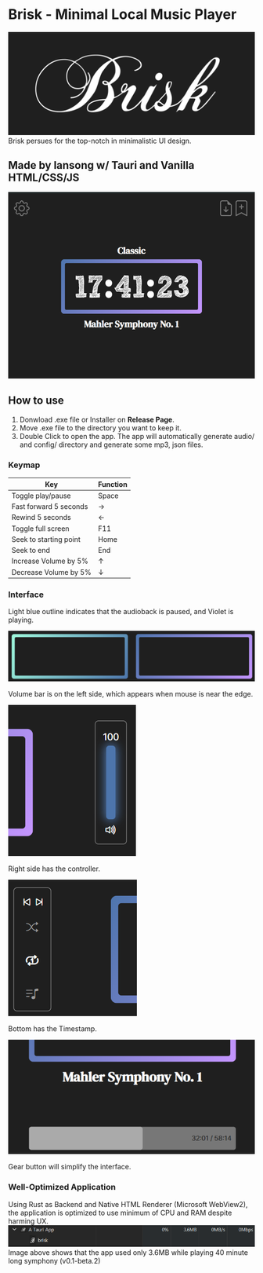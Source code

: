 # Brisk - Minimal Local Music Player
![Logo](./docs/images/Logo.png)
Brisk persues for the top-notch in minimalistic UI design.

## Made by Iansong w/ Tauri and Vanilla HTML/CSS/JS
![](./docs/images/interface.png)
## How to use

1. Donwload .exe file or Installer on **Release Page**.
1. Move .exe file to the directory you want to keep it.
1. Double Click to open the app. The app will automatically generate audio/ and config/ directory and generate some mp3, json files.

### Keymap
|Key|Function|
|-|-|
|Toggle play/pause|Space|
|Fast forward 5 seconds|→|
|Rewind 5 seconds|←|
|Toggle full screen|F11|
|Seek to starting point|Home|
|Seek to end|End|
|Increase Volume by 5%|↑|
|Decrease Volume by 5%|↓|

### Interface

Light blue outline indicates that the audioback is paused, and Violet is playing.

![](./docs/images/indicator.png)

Volume bar is on the left side, which appears when mouse is near the edge.

![](./docs/images/left.png)

Right side has the controller.

![](./docs/images/right.png)

Bottom has the Timestamp.

![](./docs/images/bottom.png)

Gear button will simplify the interface.

### Well-Optimized Application
Using Rust as Backend and Native HTML Renderer (Microsoft WebView2), the application is optimized to use minimum of CPU and RAM despite harming UX.
![0% CPU and 3.6MB memory usage](./docs/images/performance.png)
Image above shows that the app used only 3.6MB while playing 40 minute long symphony (v0.1-beta.2)
